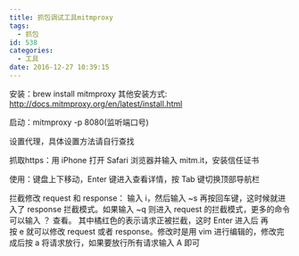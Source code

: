 ```yaml
---
title: 抓包调试工具mitmproxy
tags:
  - 抓包
id: 538
categories:
  - 工具
date: 2016-12-27 10:39:15
---
```


安装：brew install mitmproxy
其他安装方式: http://docs.mitmproxy.org/en/latest/install.html

启动：mitmproxy -p 8080(监听端口号)

设置代理，具体设置方法请自行查找

抓取https：用 iPhone 打开 Safari 浏览器并输入 mitm.it，安装信任证书

使用：键盘上下移动，Enter 键进入查看详情，按 Tab 键切换顶部导航栏

拦截修改 request 和 response：
输入 i，然后输入 ~s 再按回车键，这时候就进入了 response 拦截模式。如果输入 ~q 则进入 request 的拦截模式，更多的命令可以输入 ？ 查看。
其中橘红色的表示请求正被拦截，这时 Enter 进入后 再按 e 就可以修改 request 或者 response。修改时是用 vim 进行编辑的，修改完成后按 a 将请求放行，如果要放行所有请求输入 A 即可
